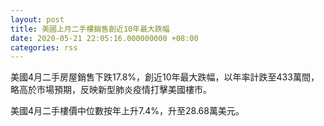 ```yaml
---
layout: post
title: 美國上月二手樓銷售創近10年最大跌幅
date: 2020-05-21 22:05:16.000000000 +08:00
categories: rss
---
```


美國4月二手房屋銷售下跌17.8%，創近10年最大跌幅，以年率計跌至433萬間，略高於市場預期，反映新型肺炎疫情打擊美國樓市。

美國4月二手樓價中位數按年上升7.4%，升至28.68萬美元。

